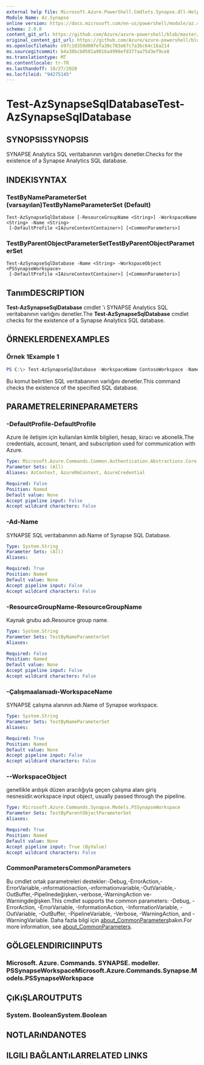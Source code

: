 ```yaml
---
external help file: Microsoft.Azure.PowerShell.Cmdlets.Synapse.dll-Help.xml
Module Name: Az.Synapse
online version: https://docs.microsoft.com/en-us/powershell/module/az.synapse/test-azsynapsesqldatabase
schema: 2.0.0
content_git_url: https://github.com/Azure/azure-powershell/blob/master/src/Synapse/Synapse/help/Test-AzSynapseSqlDatabase.md
original_content_git_url: https://github.com/Azure/azure-powershell/blob/master/src/Synapse/Synapse/help/Test-AzSynapseSqlDatabase.md
ms.openlocfilehash: e97c10359d00fefa30c783e67c7a3bc64c16a214
ms.sourcegitcommit: b4a38bcb0501a9016a4998efd377aa75d3ef9ce8
ms.translationtype: MT
ms.contentlocale: tr-TR
ms.lasthandoff: 10/27/2020
ms.locfileid: "94275145"
---
```

# <span data-ttu-id="f6a4d-101">Test-AzSynapseSqlDatabase</span><span class="sxs-lookup"><span data-stu-id="f6a4d-101">Test-AzSynapseSqlDatabase</span></span>

## <span data-ttu-id="f6a4d-102">SYNOPSIS</span><span class="sxs-lookup"><span data-stu-id="f6a4d-102">SYNOPSIS</span></span>
<span data-ttu-id="f6a4d-103">SYNAPSE Analytics SQL veritabanının varlığını denetler.</span><span class="sxs-lookup"><span data-stu-id="f6a4d-103">Checks for the existence of a Synapse Analytics SQL database.</span></span>

## <span data-ttu-id="f6a4d-104">INDEKI</span><span class="sxs-lookup"><span data-stu-id="f6a4d-104">SYNTAX</span></span>

### <span data-ttu-id="f6a4d-105">TestByNameParameterSet (varsayılan)</span><span class="sxs-lookup"><span data-stu-id="f6a4d-105">TestByNameParameterSet (Default)</span></span>
```
Test-AzSynapseSqlDatabase [-ResourceGroupName <String>] -WorkspaceName <String> -Name <String>
 [-DefaultProfile <IAzureContextContainer>] [<CommonParameters>]
```

### <span data-ttu-id="f6a4d-106">TestByParentObjectParameterSet</span><span class="sxs-lookup"><span data-stu-id="f6a4d-106">TestByParentObjectParameterSet</span></span>
```
Test-AzSynapseSqlDatabase -Name <String> -WorkspaceObject <PSSynapseWorkspace>
 [-DefaultProfile <IAzureContextContainer>] [<CommonParameters>]
```

## <span data-ttu-id="f6a4d-107">Tanım</span><span class="sxs-lookup"><span data-stu-id="f6a4d-107">DESCRIPTION</span></span>
<span data-ttu-id="f6a4d-108">**Test-AzSynapseSqlDatabase** cmdlet 'ı SYNAPSE Analytics SQL veritabanının varlığını denetler.</span><span class="sxs-lookup"><span data-stu-id="f6a4d-108">The **Test-AzSynapseSqlDatabase** cmdlet checks for the existence of a Synapse Analytics SQL database.</span></span>

## <span data-ttu-id="f6a4d-109">ÖRNEKLERDEN</span><span class="sxs-lookup"><span data-stu-id="f6a4d-109">EXAMPLES</span></span>

### <span data-ttu-id="f6a4d-110">Örnek 1</span><span class="sxs-lookup"><span data-stu-id="f6a4d-110">Example 1</span></span>
```powershell
PS C:\> Test-AzSynapseSqlDatabase -WorkspaceName ContosoWorkspace -Name ContosoSqlDatabase
```

<span data-ttu-id="f6a4d-111">Bu komut belirtilen SQL veritabanının varlığını denetler.</span><span class="sxs-lookup"><span data-stu-id="f6a4d-111">This command checks the existence of the specified SQL database.</span></span>

## <span data-ttu-id="f6a4d-112">PARAMETRELERINE</span><span class="sxs-lookup"><span data-stu-id="f6a4d-112">PARAMETERS</span></span>

### <span data-ttu-id="f6a4d-113">-DefaultProfile</span><span class="sxs-lookup"><span data-stu-id="f6a4d-113">-DefaultProfile</span></span>
<span data-ttu-id="f6a4d-114">Azure ile iletişim için kullanılan kimlik bilgileri, hesap, kiracı ve abonelik.</span><span class="sxs-lookup"><span data-stu-id="f6a4d-114">The credentials, account, tenant, and subscription used for communication with Azure.</span></span>

```yaml
Type: Microsoft.Azure.Commands.Common.Authentication.Abstractions.Core.IAzureContextContainer
Parameter Sets: (All)
Aliases: AzContext, AzureRmContext, AzureCredential

Required: False
Position: Named
Default value: None
Accept pipeline input: False
Accept wildcard characters: False
```

### <span data-ttu-id="f6a4d-115">-Ad</span><span class="sxs-lookup"><span data-stu-id="f6a4d-115">-Name</span></span>
<span data-ttu-id="f6a4d-116">SYNAPSE SQL veritabanının adı.</span><span class="sxs-lookup"><span data-stu-id="f6a4d-116">Name of Synapse SQL Database.</span></span>

```yaml
Type: System.String
Parameter Sets: (All)
Aliases:

Required: True
Position: Named
Default value: None
Accept pipeline input: False
Accept wildcard characters: False
```

### <span data-ttu-id="f6a4d-117">-ResourceGroupName</span><span class="sxs-lookup"><span data-stu-id="f6a4d-117">-ResourceGroupName</span></span>
<span data-ttu-id="f6a4d-118">Kaynak grubu adı.</span><span class="sxs-lookup"><span data-stu-id="f6a4d-118">Resource group name.</span></span>

```yaml
Type: System.String
Parameter Sets: TestByNameParameterSet
Aliases:

Required: False
Position: Named
Default value: None
Accept pipeline input: False
Accept wildcard characters: False
```

### <span data-ttu-id="f6a4d-119">-Çalışmaalanıadı</span><span class="sxs-lookup"><span data-stu-id="f6a4d-119">-WorkspaceName</span></span>
<span data-ttu-id="f6a4d-120">SYNAPSE çalışma alanının adı.</span><span class="sxs-lookup"><span data-stu-id="f6a4d-120">Name of Synapse workspace.</span></span>

```yaml
Type: System.String
Parameter Sets: TestByNameParameterSet
Aliases:

Required: True
Position: Named
Default value: None
Accept pipeline input: False
Accept wildcard characters: False
```

### <span data-ttu-id="f6a4d-121">-</span><span class="sxs-lookup"><span data-stu-id="f6a4d-121">-WorkspaceObject</span></span>
<span data-ttu-id="f6a4d-122">genellikle ardışık düzen aracılığıyla geçen çalışma alanı giriş nesnesidir.</span><span class="sxs-lookup"><span data-stu-id="f6a4d-122">workspace input object, usually passed through the pipeline.</span></span>

```yaml
Type: Microsoft.Azure.Commands.Synapse.Models.PSSynapseWorkspace
Parameter Sets: TestByParentObjectParameterSet
Aliases:

Required: True
Position: Named
Default value: None
Accept pipeline input: True (ByValue)
Accept wildcard characters: False
```

### <span data-ttu-id="f6a4d-123">CommonParameters</span><span class="sxs-lookup"><span data-stu-id="f6a4d-123">CommonParameters</span></span>
<span data-ttu-id="f6a4d-124">Bu cmdlet ortak parametreleri destekler:-Debug,-ErrorAction,-ErrorVariable,-ınformationaction,-ınformationvariable,-OutVariable,-OutBuffer,-Pipelinedeğişken,-verbose,-WarningAction ve-Warningdeğişken.</span><span class="sxs-lookup"><span data-stu-id="f6a4d-124">This cmdlet supports the common parameters: -Debug, -ErrorAction, -ErrorVariable, -InformationAction, -InformationVariable, -OutVariable, -OutBuffer, -PipelineVariable, -Verbose, -WarningAction, and -WarningVariable.</span></span> <span data-ttu-id="f6a4d-125">Daha fazla bilgi için [about_CommonParameters](http://go.microsoft.com/fwlink/?LinkID=113216)bakın.</span><span class="sxs-lookup"><span data-stu-id="f6a4d-125">For more information, see [about_CommonParameters](http://go.microsoft.com/fwlink/?LinkID=113216).</span></span>

## <span data-ttu-id="f6a4d-126">GÖLGELENDIRICI</span><span class="sxs-lookup"><span data-stu-id="f6a4d-126">INPUTS</span></span>

### <span data-ttu-id="f6a4d-127">Microsoft. Azure. Commands. SYNAPSE. modeller. PSSynapseWorkspace</span><span class="sxs-lookup"><span data-stu-id="f6a4d-127">Microsoft.Azure.Commands.Synapse.Models.PSSynapseWorkspace</span></span>

## <span data-ttu-id="f6a4d-128">ÇıKıŞLAR</span><span class="sxs-lookup"><span data-stu-id="f6a4d-128">OUTPUTS</span></span>

### <span data-ttu-id="f6a4d-129">System. Boolean</span><span class="sxs-lookup"><span data-stu-id="f6a4d-129">System.Boolean</span></span>

## <span data-ttu-id="f6a4d-130">NOTLARıNDA</span><span class="sxs-lookup"><span data-stu-id="f6a4d-130">NOTES</span></span>

## <span data-ttu-id="f6a4d-131">ILGILI BAĞLANTıLAR</span><span class="sxs-lookup"><span data-stu-id="f6a4d-131">RELATED LINKS</span></span>
